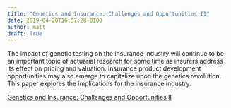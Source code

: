 ```yaml
---
title: "Genetics and Insurance: Challenges and Opportunities II"
date: 2019-04-20T16:57:28+0100
author: matt
draft: True
---
```

The impact of genetic testing on the insurance industry will continue to be an important topic of actuarial research for some time as insurers address its effect on pricing and valuation. Insurance product development opportunities may also emerge to capitalize upon the genetics revolution. This paper explores the implications for the insurance industry.

[ Genetics and Insurance: Challenges and Opportunities II ]( https://www.rgare.com/docs/default-source/newsletters-articles/genetics-and-insurance95d9305fe87948618a0f2ac74bc25b91.pdf?sfvrsn=fba4aa7d_0 )
